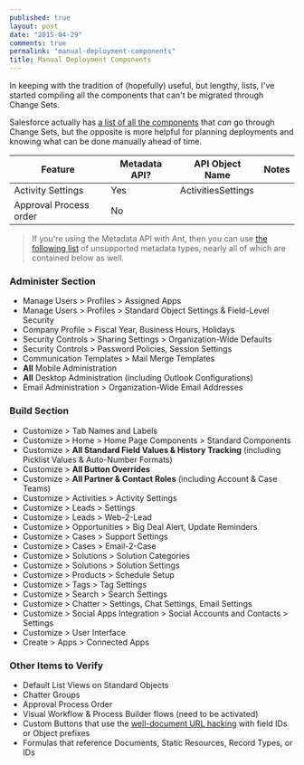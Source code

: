 ```yaml
---
published: true
layout: post
date: "2015-04-29"
comments: true
permalink: "manual-deployment-components"
title: Manual Deployment Components
---
```


In keeping with the tradition of (hopefully) useful, but lengthy, lists, I've started compiling all the components that can't be migrated through Change Sets. 

Salesforce actually has <a href="https://www.salesforce.com/us/developer/docs/api_meta/Content/meta_unsupported_types.htm" target="_blank">a list of all the components</a> that _can_ go through Change Sets, but the opposite is more helpful for planning deployments and knowing what can be done manually ahead of time. 

| Feature  | Metadata API? | API Object Name | Notes |
| -------- | ------------- | --------------- | ----- |
| Activity Settings | Yes  | ActivitiesSettings |    |
| Approval Process order | No |              |       |



> If you're using the Metadata API with Ant, then you can use <a href="https://www.salesforce.com/us/developer/docs/api_meta/Content/meta_unsupported_types.htm" target="_blank">the following list</a> of unsupported metadata types, nearly all of which are contained below as well.

### Administer Section
* Manage Users > Profiles > Assigned Apps
* Manage Users > Profiles > Standard Object Settings & Field-Level Security
* Company Profile > Fiscal Year, Business Hours, Holidays
* Security Controls > Sharing Settings > Organization-Wide Defaults
* Security Controls > Password Policies, Session Settings
* Communication Templates > Mail Merge Templates
* **All** Mobile Administration
* **All** Desktop Administration (including Outlook Configurations)
* Email Administration > Organization-Wide Email Addresses

### Build Section
* Customize > Tab Names and Labels
* Customize > Home > Home Page Components > Standard Components
* Customize > **All Standard Field Values & History Tracking** (including Picklist Values & Auto-Number Formats)
* Customize > **All Button Overrides**
* Customize > **All Partner & Contact Roles** (including Account & Case Teams)
* Customize > Activities > Activity Settings
* Customize > Leads > Settings
* Customize > Leads > Web-2-Lead
* Customize > Opportunities > Big Deal Alert, Update Reminders
* Customize > Cases > Support Settings
* Customize > Cases > Email-2-Case
* Customize > Solutions > Solution Categories
* Customize > Solutions > Solution Settings
* Customize > Products > Schedule Setup
* Customize > Tags > Tag Settings
* Customize > Search > Search Settings
* Customize > Chatter > Settings, Chat Settings, Email Settings
* Customize > Social Apps Integration > Social Accounts and Contacts > Settings
* Customize > User Interface
* Create > Apps > Connected Apps

### Other Items to Verify
* Default List Views on Standard Objects
* Chatter Groups
* Approval Process Order
* Visual Workflow & Process Builder flows (need to be activated)
* Custom Buttons that use the <a href="http://raydehler.com/cloud/clod/salesforce-url-hacking-to-prepopulate-fields-on-a-standard-page-layout.html" target="_blank">well-document URL hacking</a> with field IDs or Object prefixes
* Formulas that reference Documents, Static Resources, Record Types, or IDs
